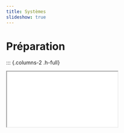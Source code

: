 ```yaml
---
title: Systèmes
slideshow: true
---
```


# Préparation

::: {.columns-2 .h-full}
<Iframe class="w-full h-full" src="/documents/simultaneous-equations.pdf" />

::::: exercise
Préparation: 1a, 2a, 2b, 2c

Séance: 2d, 2e, 2g, 2h
:::::
:::

# Exercice 2d {.w-1--2}

::: exercise
$$
\begin{cases}
5x + 5y + 5z = -20\\
4x + 3y + 3z = -6\\
-4x + 3y + 3z = 9
\end{cases}
$$
:::

~~~ python {.run}
from sympy import *
x, y, z = symbols("x y z")
system = [
    5*x + 5*y + 5*z + 20,
    4*x + 3*y + 3*z + 6,
    -4*x + 3*y + 3*z - 9
]
solve(system)
~~~

# Exercice 2e {.w-1--2}

::: exercise
$$
\begin{cases}
2x - y + z = 4\\
x + y + z = -1\\
x - y + z = 3
\end{cases}
$$
:::

~~~ python {.run}
from sympy import *
x, y, z = symbols("x y z")
system = [
    2*x - y + z - 4,
    x + y + z + 1,
    x - y + z - 3,
]
solve(system)
~~~

# Exercice 2g {.w-1--2}

::: exercise
$$
\begin{cases}
-x + 4y + 3z = 1\\
7y + 7z = 2\\
2x - y + z = 0
\end{cases}
$$
:::

~~~ python {.run}
from sympy import *
x, y, z = symbols("x y z")
system = [
    -x + 4*y + 3*z -1,
    7*y + 7*z - 2,
    2*x - y + z,
]
solve(system)
~~~

# Exercice 2h {.w-1--2}

::: exercise
$$
\begin{cases}
3x + y - z = -2\\
-x + y + z = 4\\
2x - 2y - 2z = -8
\end{cases}
$$
:::

~~~ python {.run}
from sympy import *
x, y, z = symbols("x y z")
system = [
    3*x + y - z + 2,
    -x + y + z - 4,
    2*x - 2*y - 2*z + 8,
]
solve(system)
~~~